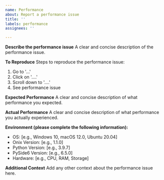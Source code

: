```yaml
---
name: Performance
about: Report a performance issue
title: ''
labels: performance
assignees: ''

---
```


**Describe the performance issue**
A clear and concise description of the performance issue.

**To Reproduce**
Steps to reproduce the performance issue:
1. Go to '...'
2. Click on '....'
3. Scroll down to '....'
4. See performance issue

**Expected Performance**
A clear and concise description of what performance you expected.

**Actual Performance**
A clear and concise description of what performance you actually experienced.

**Environment (please complete the following information):**
- OS: [e.g., Windows 10, macOS 12.0, Ubuntu 20.04]
- Onix Version: [e.g., 1.1.0]
- Python Version: [e.g., 3.9.7]
- PySide6 Version: [e.g., 6.5.0]
- Hardware: [e.g., CPU, RAM, Storage]

**Additional Context**
Add any other context about the performance issue here.
